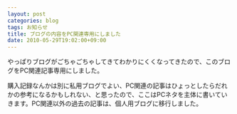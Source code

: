 ```yaml
---
layout: post
categories: blog
tags: お知らせ
title: ブログの内容をPC関連専用にしました
date: 2010-05-29T19:02:00+09:00
---
```



やっぱりブログがごちゃごちゃしてきてわかりにくくなってきたので、このブログをPC関連記事専用にしました。

<!-- more -->

購入記録なんかは別に私用ブログでよい、PC関連の記事はひょっとしたらだれかの参考になるかもしれない、と思ったので、ここはPCネタを主体に書いていきます。PC関連以外の過去の記事は、個人用ブログに移行しました。
